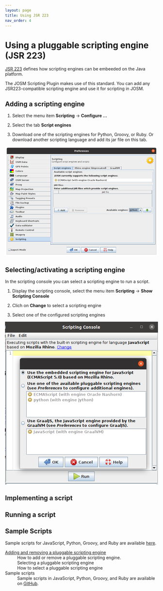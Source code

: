 ```yaml
---
layout: page
title: Using JSR 223
nav_order: 4
---
```


# Using a pluggable scripting engine (JSR 223)

[JSR 223][jsr223] defines how scripting engines can be embeeded on the Java platform.

The JOSM Scripting Plugin makes use of this standard. You can add any JSR223-compatible scripting engine and use it for scripting in JOSM.


## Adding a scripting engine

1. Select the menu item **Scripting** -&gt; **Configure ...**

2. Select the tab **Script engines**

3. Download one of the scripting engines for Python, Groovy, or Ruby. Or download another scripting language and add its jar file on this tab.

<img id="configure-scripting-engines" src="/assets/img/v2/configure-scripting-engine.png"/>


## Selecting/activating a scripting engine

In the scripting console you can select a scripting engine to run a script.

1. Display the scripting console, select the menu item **Scripting** -&gt; **Show Scripting Console**

2. Clich on **Change** to select a scripting engine

3. Select one of the configured scripting engines

<img id="configure-scripting-engines" src="/assets/img/v2/select-scripting-engine.png"/>



## Implementing a script

## Running a script

## Sample Scripts

Sample scripts for JavaScript, Python, Groovy, and Ruby are available [here][sample-scripts].


<dl>
 <dt><a href="pluggable.html">Adding and removing a pluggable scripting engine</a></dt>
 <dd>How to add or remove a pluggable scripting engine.</dd>

 <dd>Selecting a pluggable scripting engine</dd>
 <dd>How to select a pluggable scripting engine</dd>

 <dt>Sample scripts</dt>
 <dd>Sample scripts in JavaScript, Python, Groovy, and Ruby are available
 on <a href="https://github.com/Gubaer/josm-scripting-plugin/tree/master/scripts">GitHub</a>.</dd>
</dl>


[jsr223]: https://jcp.org/en/jsr/detail?id=223
[sample-scripts]: https://github.com/Gubaer/josm-scripting-plugin/tree/master/scripts